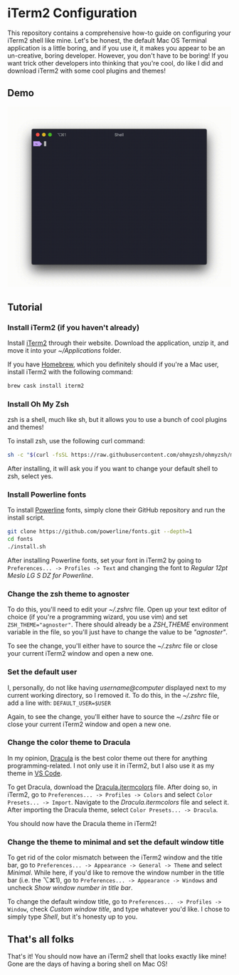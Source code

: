 # iTerm2 Configuration

This repository contains a comprehensive how-to guide on configuring your iTerm2 shell like mine. Let's be honest, the default Mac OS Terminal application is a little boring, and if you use it, it makes you appear to be an un-creative, boring developer. However, you don't have to be boring! If you want trick other developers into thinking that you're cool, do like I did and download iTerm2 with some cool plugins and themes!

## Demo
<p align="center">
  <img src="https://raw.githubusercontent.com/elijahsawyers/iTerm2-Configuration/master/Demo.gif" />
</p>

## Tutorial
### Install iTerm2 (if you haven't already)
Install [iTerm2](https://www.iterm2.com/) through their website. Download the application, unzip it, and move it into your *~/Applications* folder.

If you have [Homebrew](https://brew.sh/), which you definitely should if you're a Mac user, install iTerm2 with the following command:

```sh
brew cask install iterm2
```

### Install Oh My Zsh
zsh is a shell, much like sh, but it allows you to use a bunch of cool plugins and themes!

To install zsh, use the following curl command:

```sh
sh -c "$(curl -fsSL https://raw.githubusercontent.com/ohmyzsh/ohmyzsh/master/tools/install.sh)"
```

After installing, it will ask you if you want to change your default shell to zsh, select yes.

### Install Powerline fonts
To install [Powerline](https://github.com/powerline/fonts) fonts, simply clone their GitHub repository and run the install script.

```sh
git clone https://github.com/powerline/fonts.git --depth=1
cd fonts
./install.sh
```

After installing Powerline fonts, set your font in iTerm2 by going to ```Preferences... -> Profiles -> Text``` and changing the font to *Regular 12pt Meslo LG S DZ for Powerline*.

### Change the zsh theme to agnoster
To do this, you'll need to edit your *~/.zshrc* file. Open up your text editor of choice (if you're a programming wizard, you use vim) and set ```ZSH_THEME="agnoster"```. There should already be a *ZSH_THEME* environment variable in the file, so you'll just have to change the value to be *"agnoster"*.

To see the change, you'll either have to source the  *~/.zshrc* file or close your current iTerm2 window and open a new one.

### Set the default user
I, personally, do not like having *username@computer* displayed next to my current working directory, so I removed it. To do this, in the *~/.zshrc* file, add a line with: ```DEFAULT_USER=$USER```

Again, to see the change, you'll either have to source the  *~/.zshrc* file or close your current iTerm2 window and open a new one.

### Change the color theme to Dracula
In my opinion, [Dracula](https://draculatheme.com/) is the best color theme out there for anything programming-related. I not only use it in iTerm2, but I also use it as my theme in [VS Code](https://code.visualstudio.com/).

To get Dracula, download the [Dracula.itermcolors](https://github.com/dracula/iterm/blob/fb852408c1320069a416d734eca876e82ac4cc43/Dracula.itermcolors) file. After doing so, in iTerm2, go to ```Preferences... -> Profiles -> Colors``` and select ```Color Presets... -> Import```. Navigate to the *Dracula.itermcolors* file and select it. After importing the Dracula theme, select ```Color Presets... -> Dracula```.

You should now have the Dracula theme in iTerm2!

### Change the theme to minimal and set the default window title
To get rid of the color mismatch between the iTerm2 window and the title bar, go to ```Preferences... -> Appearance -> General -> Theme``` and select *Minimal*. While here, if you'd like to remove the window number in the title bar (i.e. the ⌥⌘1), go to ```Preferences... -> Appearance -> Windows``` and uncheck *Show window number in title bar*.

To change the default window title, go to ```Preferences... -> Profiles -> Window```, check *Custom window title*, and type whatever you'd like. I chose to simply type *Shell*, but it's honesty up to you.

## That's all folks
That's it! You should now have an iTerm2 shell that looks exactly like mine! Gone are the days of having a boring shell on Mac OS!
